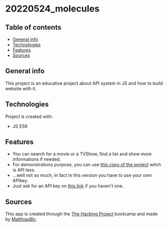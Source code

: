 # 20220524_molecules

## Table of contents
* [General info](#general-info)
* [Technologies](#technologies)
* [Features](#features)
* [Sources](#sources)

## General info
This project is an educative project about API system in JS and how to build website with it.
	
## Technologies
Project is created with:
* JS ES6
	
## Features
* You can search for a movie or a TVShow, find a list and show more informations if needed.
* For demonstrations purpose, you can use [this copy of the project](https://matthiasblc.github.io/20220721_API_FilmList_API_less/) witch is API less.
* ...well not so much, in fact in this version you have to use your own APIkey.
* Just ask for an API key on [this link](http://www.omdbapi.com/apikey.aspx) if you haven't one.

## Sources
This app is created through the [The Hacking Project](https://www.thehackingproject.org) bootcamp and made by [MatthiasBlc](https://github.com/MatthiasBlc).